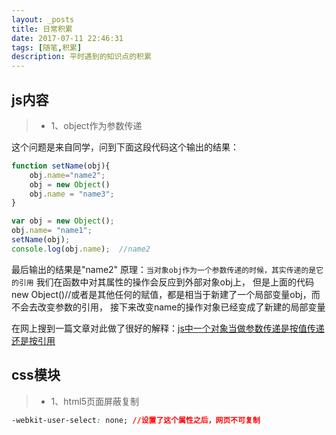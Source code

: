 ```yaml
---
layout: _posts
title: 日常积累
date: 2017-07-11 22:46:31
tags: [随笔,积累]
description: 平时遇到的知识点的积累
---
```


## js内容

>* 1、object作为参数传递

这个问题是来自同学，问到下面这段代码这个输出的结果：
``` javascript
function setName(obj){
	obj.name="name2";
	obj = new Object()
	obj.name = "name3";
}

var obj = new Object();
obj.name= "name1";
setName(obj);
console.log(obj.name);  //name2
```
最后输出的结果是"name2"
原理：`当对象obj作为一个参数传递的时候，其实传递的是它的引用`
我们在函数中对其属性的操作会反应到外部对象obj上，
但是上面的代码 new Object()//或者是其他任何的赋值，都是相当于新建了一个局部变量obj，而不会去改变参数的引用，
接下来改变name的操作对象已经变成了新建的局部变量

在网上搜到一篇文章对此做了很好的解释：[js中一个对象当做参数传递是按值传递还是按引用](http://www.cnblogs.com/xljzlw/p/4399414.html)



## css模块

>* 1、html5页面屏蔽复制
``` css
-webkit-user-select: none; //设置了这个属性之后，网页不可复制
```